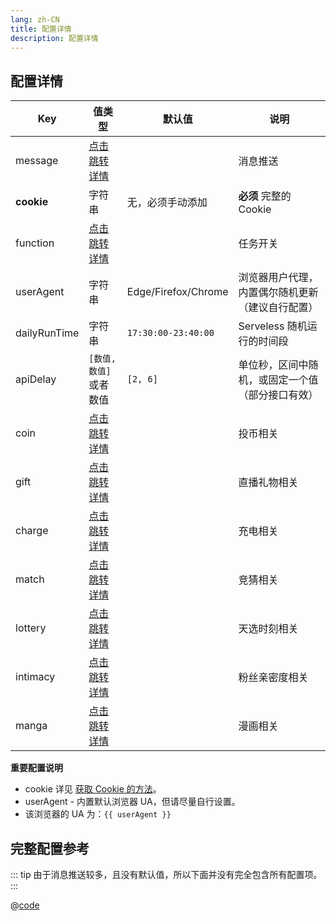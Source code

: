 ```yaml
---
lang: zh-CN
title: 配置详情
description: 配置详情
---
```


## 配置详情

| Key          | 值类型                               | 默认值              | 说明                                              |
| ------------ | ------------------------------------ | ------------------- | ------------------------------------------------- |
| message      | [点击跳转详情](./message.md)         |                     | 消息推送                                          |
| **cookie**   | 字符串                               | 无，必须手动添加    | **必须** 完整的 Cookie                            |
| function     | [点击跳转详情](./func.md)            |                     | 任务开关                                          |
| userAgent    | 字符串                               | Edge/Firefox/Chrome | 浏览器用户代理，内置偶尔随机更新 （建议自行配置） |
| dailyRunTime | 字符串                               | `17:30:00-23:40:00` | Serveless 随机运行的时间段                        |
| apiDelay     | `[数值, 数值]`或者数值               | `[2, 6]`            | 单位秒，区间中随机，或固定一个值（部分接口有效）  |
| coin         | [点击跳转详情](./func.md#投币)       |                     | 投币相关                                          |
| gift         | [点击跳转详情](./func.md#直播间礼物) |                     | 直播礼物相关                                      |
| charge       | [点击跳转详情](./func.md#充电)       |                     | 充电相关                                          |
| match        | [点击跳转详情](./func.md#竞猜)       |                     | 竞猜相关                                          |
| lottery      | [点击跳转详情](./func.md#天选时刻)   |                     | 天选时刻相关                                      |
| intimacy     | [点击跳转详情](./func.md#粉丝亲密度) |                     | 粉丝亲密度相关                                    |
| manga        | [点击跳转详情](./func.md#漫画任务)   |                     | 漫画相关                                          |

**重要配置说明**

- cookie 详见 [获取 Cookie 的方法](./get_value.md#获取-cookie-的方法)。
- userAgent - 内置默认浏览器 UA，但请尽量自行设置。
- 该浏览器的 UA 为：<code>{{ userAgent }}</code>

## 完整配置参考

::: tip
由于消息推送较多，且没有默认值，所以下面并没有完全包含所有配置项。
:::

@[code](./all.json5)

<script setup>
import { ref, onMounted } from "vue";

const userAgent = ref('');

onMounted(() => {
  userAgent.value = navigator.userAgent;
});
</script>
